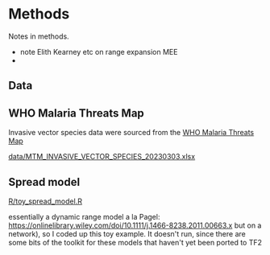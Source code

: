 # Methods

Notes in methods.

- note Elith Kearney etc on range expansion MEE
-


## Data

## WHO Malaria Threats Map

Invasive vector species data were sourced from the [WHO Malaria Threats Map](https://apps.who.int/malaria/maps/threats/)

[data/MTM_INVASIVE_VECTOR_SPECIES_20230303.xlsx]([data/MTM_INVASIVE_VECTOR_SPECIES_20230303.xlsx])

## Spread model 

[R/toy_spread_model.R](R/toy_spread_model.R)

essentially a dynamic range model a la Pagel: https://onlinelibrary.wiley.com/doi/10.1111/j.1466-8238.2011.00663.x but on a network), so I coded up this toy example. It doesn't run, since there are some bits of the toolkit for these models that haven't yet been ported to TF2
